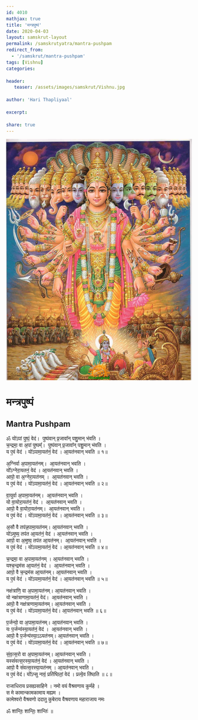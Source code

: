 ```yaml
---
id: 4010    
mathjax: true
title: 'मन्त्रपुष्पं'
date: 2020-04-03
layout: samskrut-layout 
permalink: /samskrutyatra/mantra-pushpam
redirect_from: 
  - '/samskrut/mantra-pushpam'
tags: [Vishnu]
categories:

header:
   teaser: /assets/images/samskrut/Vishnu.jpg

author: 'Hari Thapliyaal'

excerpt:

share: true
---
```


![](/assets/images/samskrut/Vishnu.jpg)

# मन्त्रपुष्पं

## Mantra Pushpam


ॐ यो॑ऽपां पुष्पं॒ वेद॑।  पुष्प॑वान् प्र॒जावा᳚न् पशु॒मान् भ॑वति ।  
च॒न्द्रमा॒ वा अ॒पां पुष्पम्᳚।  पुष्प॑वान् प्र॒जावा᳚न् पशु॒मान् भ॑वति ।  
य ए॒वं वेद॑ । यो॑ऽपामा॒यत॑नं॒ वेद॑ । आ॒यत॑नवान् भवति ॥ १॥

अ॒ग्निर्वा अ॒पामा॒यत॑नम्।  आ॒यत॑नवान् भवति ।  
यो᳚ऽग्नेरा॒यतनं॒ वेद॑ । आ॒यत॑नवान् भवति ।  
आपो॒ वा अ॒ग्नेरा॒यत॑नम् ।  आ॒यत॑नवान् भवति ।  
य ए॒वं वेद॑ । यो॑ऽपामा॒यत॑नं॒ वेद॑ । आ॒यत॑नवान् भवति ॥ २॥

वा॒युर्वा अ॒पामा॒यत॑नम्।  आ॒यत॑नवान् भवति ।  
यो वा॒योरा॒यत॑नं॒ वेद॑ ।  आ॒यत॑नवान् भवति ।  
आपो॒ वै वा॒योरा॒यत॑नम्।  आ॒यत॑नवान् भवति ।  
य ए॒वं वेद॑ । यो॑ऽपामा॒यत॑नं॒ वेद॑ । आ॒यत॑नवान् भवति ॥ ३॥

अ॒सौ वै तप॑न्न॒पामा॒यत॑नम्। आ॒यत॑नवान् भवति ।  
यो॑ऽमुष्य॒ तप॑त आ॒यत॑नं॒ वेद॑ । आ॒यत॑नवान् भवति ।  
आपो॒ वा अ॒मुष्य॒ तप॑त आ॒यत॑नम्।  आ॒यत॑नवान् भवति ।  
य ए॒वं वेद॑ । यो॑ऽपामा॒यत॑नं॒ वेद॑ । आ॒यत॑नवान् भवति ॥ ४॥

च॒न्द्रमा॒ वा अ॒पामा॒यत॑नम् । आ॒यत॑नवान् भवति ।  
यश्च॒न्द्रम॑स आ॒यत॑नं॒ वेद॑ ।  आ॒यत॑नवान् भवति ।  
आपो॒ वै च॒न्द्रम॑स आ॒यत॑नम्। आ॒यत॑नवान् भवति ।  
य ए॒वं वेद॑ । यो॑ऽपामा॒यत॑नं॒ वेद॑ । आ॒यत॑नवान् भवति ॥ ५॥

नक्ष॑त्राणि॒ वा अ॒पामा॒यत॑नम्। आ॒यत॑नवान् भवति ।  
यो नक्ष॑त्राणामा॒यत॑नं॒ वेद॑।  आ॒यत॑नवान् भवति ।  
आपो॒ वै नक्ष॑त्राणामा॒यत॑नम्। आ॒यत॑नवान् भवति ।  
य ए॒वं वेद॑ । यो॑ऽपामा॒यत॑नं॒ वेद॑। आ॒यत॑नवान् भवति ॥ ६॥

प॒र्जन्यो॒ वा अ॒पामा॒यत॑नम्। आ॒यत॑नवान् भवति ।  
यः प॒र्जन्य॑स्या॒यत॑नं॒ वेद॑ ।  आ॒यत॑नवान् भवति ।  
आपो॒ वै प॒र्जन्य॑स्या॒ऽऽयत॑नम्। आ॒यत॑नवान् भवति ।  
य ए॒वं वेद॑ । यो॑ऽपामा॒यत॑नं॒ वेद॑ । आ॒यत॑नवान् भवति ॥ ७॥

सं॒व॒त्स॒रो वा अ॒पामा॒यत॑नम्। आ॒यत॑नवान् भवति ।  
यस्सं॑वत्स॒रस्या॒यत॑नं॒ वेद॑ । आ॒यत॑नवान् भवति ।  
आपो॒ वै सं॑वत्स॒रस्या॒यत॑नम् । आ॒यत॑नवान् भवति ।  
य ए॒वं वेद॑। यो᳚ऽप्सु नावं॒ प्रति॑ष्ठितां॒ वेद॑ । प्रत्ये॒व ति॑ष्ठति ॥ ८॥

राजाधिराय प्रसह्यसाहिने । नमो वयं वैश्रवणाय कुर्महे ।  
स मे कामान्कामकामाय मह्यम ।  
कामेश्वरो वैश्रवणो ददातु कुबेराय वैश्रवणाय महाराजाय नमः

ॐ शान्तिः॒ शान्तिः॒ शान्तिः॑ ॥  

